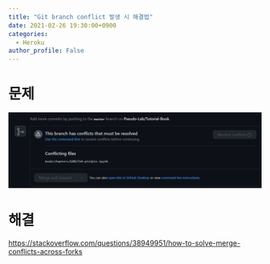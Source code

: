 ```yaml
---
title: "Git branch conflict 발생 시 해결법"
date: 2021-02-26 19:30:00+0900
categories:
  - Heroku
author_profile: False
---
```


# 문제

![](https://github.com/SDSTony/sdstony.github.io/blob/master/assets/images/2021-02-28-git-branch-conflict-01.PNG?raw=true)


# 해결

https://stackoverflow.com/questions/38949951/how-to-solve-merge-conflicts-across-forks